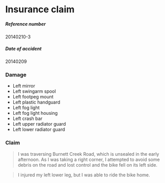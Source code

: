 # Insurance claim

##### Reference number

20140210-3

##### Date of accident

20140209

### Damage

* Left mirror
* Left swingarm spool
* Left footpeg mount
* Left plastic handguard
* Left fog light
* Left fog light housing
* Left crash bar
* Left upper radiator guard
* Left lower radiator guard

### Claim

> I was traversing Burnett Creek Road, which is unsealed in the early afternoon. As I was taking a right corner, I attempted to avoid some debris on the road and lost control and the bike fell on its left side.

> I injured my left lower leg, but I was able to ride the bike home.


